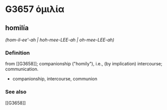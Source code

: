 # G3657 ὁμιλία

## homilía

_(hom-il-ee'-ah | hoh-mee-LEE-ah | oh-mee-LEE-ah)_

### Definition

from [[G3658]]; companionship ("homily"), i.e., (by implication) intercourse; communication.

- companionship, intercourse, communion

### See also

[[G3658]]

